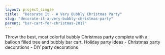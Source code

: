 ```yaml
---
layout: project_single
title:  "Decorate It - A Very Bubbly Christmas Party"
slug: "decorate-it-a-very-bubbly-christmas-party"
parent: "bar-cart-for-christmas-2017"
---
```

Throw the best, most colorful bubbly Christmas party complete with a balloon filled tree and bubbly bar cart. Holiday party ideas - Christmas party decorations - DIY party decorations